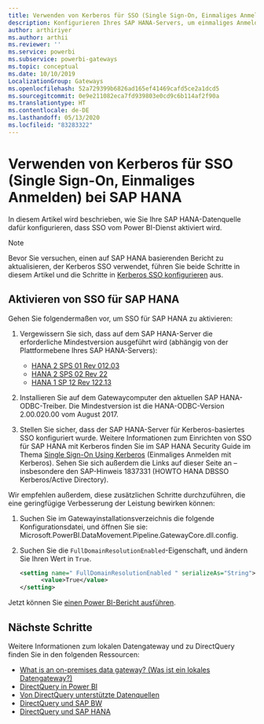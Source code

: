 ```yaml
---
title: Verwenden von Kerberos für SSO (Single Sign-On, Einmaliges Anmelden) bei SAP HANA
description: Konfigurieren Ihres SAP HANA-Servers, um einmaliges Anmelden vom Power BI-Dienst zu aktivieren
author: arthiriyer
ms.author: arthii
ms.reviewer: ''
ms.service: powerbi
ms.subservice: powerbi-gateways
ms.topic: conceptual
ms.date: 10/10/2019
LocalizationGroup: Gateways
ms.openlocfilehash: 52a729399b6826ad165ef41469cafd5ce2a1dcd5
ms.sourcegitcommit: 0e9e211082eca7fd939803e0cd9c6b114af2f90a
ms.translationtype: HT
ms.contentlocale: de-DE
ms.lasthandoff: 05/13/2020
ms.locfileid: "83283322"
---
```

# <a name="use-kerberos-for-single-sign-on-sso-to-sap-hana"></a>Verwenden von Kerberos für SSO (Single Sign-On, Einmaliges Anmelden) bei SAP HANA

In diesem Artikel wird beschrieben, wie Sie Ihre SAP HANA-Datenquelle dafür konfigurieren, dass SSO vom Power BI-Dienst aktiviert wird.

> [!NOTE]
> Bevor Sie versuchen, einen auf SAP HANA basierenden Bericht zu aktualisieren, der Kerberos SSO verwendet, führen Sie beide Schritte in diesem Artikel und die Schritte in [Kerberos SSO konfigurieren](service-gateway-sso-kerberos.md) aus.

## <a name="enable-sso-for-sap-hana"></a>Aktivieren von SSO für SAP HANA

Gehen Sie folgendermaßen vor, um SSO für SAP HANA zu aktivieren:

1. Vergewissern Sie sich, dass auf dem SAP HANA-Server die erforderliche Mindestversion ausgeführt wird (abhängig von der Plattformebene Ihres SAP HANA-Servers):
   - [HANA 2 SPS 01 Rev 012.03](https://launchpad.support.sap.com/#/notes/2557386)
   - [HANA 2 SPS 02 Rev 22](https://launchpad.support.sap.com/#/notes/2547324)
   - [HANA 1 SP 12 Rev 122.13](https://launchpad.support.sap.com/#/notes/2528439)

2. Installieren Sie auf dem Gatewaycomputer den aktuellen SAP HANA-ODBC-Treiber. Die Mindestversion ist die HANA-ODBC-Version 2.00.020.00 vom August 2017.

3. Stellen Sie sicher, dass der SAP HANA-Server für Kerberos-basiertes SSO konfiguriert wurde. Weitere Informationen zum Einrichten von SSO für SAP HANA mit Kerberos finden Sie im SAP HANA Security Guide im Thema [Single Sign-On Using Kerberos](https://help.sap.com/viewer/b3ee5778bc2e4a089d3299b82ec762a7/2.0.03/1885fad82df943c2a1974f5da0eed66d.html) (Einmaliges Anmelden mit Kerberos). Sehen Sie sich außerdem die Links auf dieser Seite an – insbesondere den SAP-Hinweis 1837331 (HOWTO HANA DBSSO Kerberos/Active Directory).

Wir empfehlen außerdem, diese zusätzlichen Schritte durchzuführen, die eine geringfügige Verbesserung der Leistung bewirken können:

1. Suchen Sie im Gatewayinstallationsverzeichnis die folgende Konfigurationsdatei, und öffnen Sie sie: Microsoft.PowerBI.DataMovement.Pipeline.GatewayCore.dll.config.

2. Suchen Sie die `FullDomainResolutionEnabled`-Eigenschaft, und ändern Sie Ihren Wert in `True`.

    ```xml
    <setting name=" FullDomainResolutionEnabled " serializeAs="String">
          <value>True</value>
    </setting>
    ```

Jetzt können Sie [einen Power BI-Bericht ausführen](service-gateway-sso-kerberos.md#run-a-power-bi-report).

## <a name="next-steps"></a>Nächste Schritte

Weitere Informationen zum lokalen Datengateway und zu DirectQuery finden Sie in den folgenden Ressourcen:

* [What is an on-premises data gateway? (Was ist ein lokales Datengateway?)](/data-integration/gateway/service-gateway-onprem)
* [DirectQuery in Power BI](desktop-directquery-about.md)
* [Von DirectQuery unterstützte Datenquellen](power-bi-data-sources.md)
* [DirectQuery und SAP BW](desktop-directquery-sap-bw.md)
* [DirectQuery und SAP HANA](desktop-directquery-sap-hana.md)

